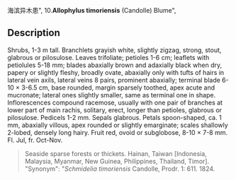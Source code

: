 海滨异木患",
10.**Allophylus timoriensis** (Candolle) Blume",

## Description
Shrubs, 1-3 m tall. Branchlets grayish white, slightly zigzag, strong, stout, glabrous or pilosulose. Leaves trifoliate; petioles 1-6 cm; leaflets with petiolules 5-18 mm; blades abaxially brown and adaxially black when dry, papery or slightly fleshy, broadly ovate, abaxially only with tufts of hairs in lateral vein axils, lateral veins 8 pairs, prominent abaxially; terminal blade 6-10 × 3-6.5 cm, base rounded, margin sparsely toothed, apex acute and mucronate; lateral ones slightly smaller, same as terminal one in shape. Inflorescences compound racemose, usually with one pair of branches at lower part of main rachis, solitary, erect, longer than petioles, glabrous or pilosulose. Pedicels 1-2 mm. Sepals glabrous. Petals spoon-shaped, ca. 1 mm, abaxially villous, apex rounded or slightly emarginate; scales shallowly 2-lobed, densely long hairy. Fruit red, ovoid or subglobose, 8-10 × 7-8 mm. Fl. Jul, fr. Oct-Nov.

> Seaside sparse forests or thickets. Hainan, Taiwan [Indonesia, Malaysia, Myanmar, New Guinea, Philippines, Thailand, Timor].
  "Synonym": "*Schmidelia timoriensis* Candolle, Prodr. 1: 611. 1824.
